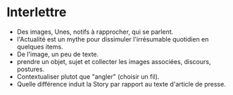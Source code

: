 # Interlettre

- Des images, Unes, notifs à rapprocher, qui se parlent.
- l'Actualité est un mythe pour dissimuler l'irrésumable quotidien en quelques items.
- De l'image, un peu de texte.
- prendre un objet, sujet et collecter les images associées, discours, postures.
- Contextualiser plutot que "angler" (choisir un fil).
- Quelle différence induit la Story par rapport au texte d'article de presse.
